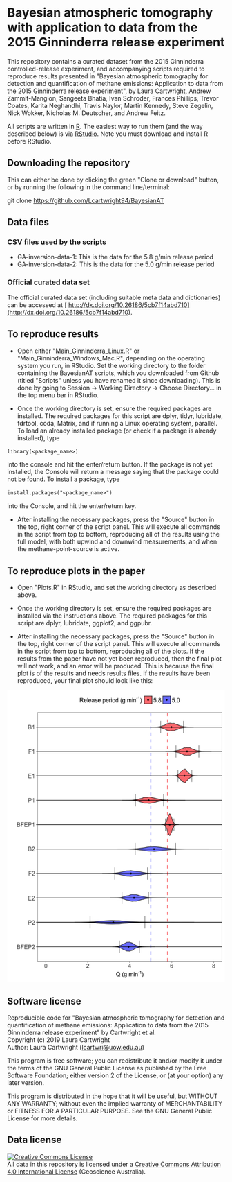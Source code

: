 # Bayesian atmospheric tomography with application to data from the 2015 Ginninderra release experiment

This repository contains a curated dataset from the 2015 Ginninderra controlled-release experiment, and accompanying scripts required to reproduce results presented in "Bayesian atmospheric tomography for detection and quantification of methane emissions: Application to data from the 2015 Ginninderra release experiment", by Laura Cartwright, Andrew Zammit-Mangion, Sangeeta Bhatia, Ivan Schroder, Frances Phillips, Trevor Coates, Karita Neghandhi, Travis Naylor, Martin Kennedy, Steve Zegelin, Nick Wokker, Nicholas M. Deutscher, and Andrew Feitz.

All scripts are written in [R](https://www.r-project.org/). The easiest way to run them (and the way described below) is via [RStudio](https://www.rstudio.com/). Note you must download and install R before RStudio.

## Downloading the repository

This can either be done by clicking the green "Clone or download" button, or by running the following in the command line/terminal:

git clone https://github.com/Lcartwright94/BayesianAT

## Data files

### CSV files used by the scripts

* GA-inversion-data-1: This is the data for the 5.8 g/min release period 
* GA-inversion-data-2: This is the data for the 5.0 g/min release period 

### Official curated data set

The official curated data set (including suitable meta data and dictionaries) can be accessed at [ http://dx.doi.org/10.26186/5cb7f14abd710](http://dx.doi.org/10.26186/5cb7f14abd710).

## To reproduce results

* Open either "Main_Ginninderra_Linux.R" or "Main_Ginninderra_Windows_Mac.R", depending on the operating system you run, in RStudio. Set the working directory to the folder containing the BayesianAT scripts, which you downloaded from Github (titled "Scripts" unless you have renamed it since downloading). This is done by going to Session -> Working Directory -> Choose Directory... in the top menu bar in RStudio. 

* Once the working directory is set, ensure the required packages are installed. The required packages for this script are dplyr, tidyr, lubridate, fdrtool, coda, Matrix, and if running a Linux operating system, parallel. To load an already installed package (or check if a package is already installed), type 

```diff
library(<package_name>)
```

into the console and hit the enter/return button. If the package is not yet installed, the Console will return a message saying that the package could not be found. To install a package, type 

```diff
install.packages("<package_name>")
```

into the Console, and hit the enter/return key. 

* After installing the necessary packages, press the "Source" button in the top, right corner of the script panel. This will execute all commands in the script from top to bottom, reproducing all of the results using the full model, with both upwind and downwind measurements, and when the methane-point-source is active.

## To reproduce plots in the paper

* Open "Plots.R" in RStudio, and set the working directory as described above.

* Once the working directory is set, ensure the required packages are installed via the instructions above. The required packages for this script are dplyr, lubridate, ggplot2, and ggpubr. 

* After installing the necessary packages, press the "Source" button in the top, right corner of the script panel. This will execute all commands in the script from top to bottom, reproducing all of the plots. If the results from the paper have not yet been reproduced, then the final plot will not work, and an error will be produced. This is because the final plot is of the results and needs results files. If the results have been reproduced, your final plot should look like this:

<a rel="results" href="https://github.com/Lcartwright94/BayesianAT/blob/master/IMG/Final_res.png"><img alt="Results plot" style="border-width:0" src="https://github.com/Lcartwright94/BayesianAT/blob/master/IMG/Final_res.png" /></a>



## Software license

Reproducible code for "Bayesian atmospheric tomography for detection and quantification of methane emissions: Application to data from the 2015 Ginninderra release experiment" by Cartwright et al.  
Copyright (c) 2019 Laura Cartwright  
Author: Laura Cartwright (lcartwri@uow.edu.au)

This program is free software; you can redistribute it and/or modify it under the terms of the GNU General Public License as published by the Free Software Foundation; either version 2 of the License, or (at your option) any later version.

This program is distributed in the hope that it will be useful, but WITHOUT ANY WARRANTY; without even the implied warranty of MERCHANTABILITY or FITNESS FOR A PARTICULAR PURPOSE.  See the GNU General Public License for more details.


## Data license

<a rel="license" href="http://creativecommons.org/licenses/by/4.0/"><img alt="Creative Commons License" style="border-width:0" src="https://i.creativecommons.org/l/by/4.0/88x31.png" /></a><br />All data in this repository is licensed under a <a rel="license" href="http://creativecommons.org/licenses/by/4.0/">Creative Commons Attribution 4.0 International License</a> (Geoscience Australia).

